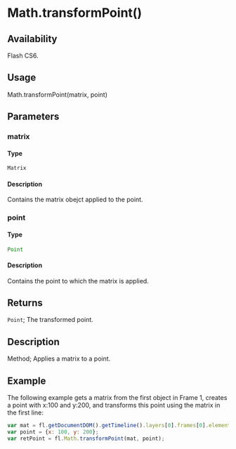 # Math.transformPoint()

## Availability

Flash CS6.

## Usage

Math.transformPoint(matrix, point)

## Parameters

### **matrix**

#### Type

```typescript
Matrix
```

#### Description

Contains the matrix obejct applied to the point.

### **point**

#### Type

```typescript
Point
```

#### Description

Contains the point to which the matrix is applied.

## Returns

`Point`; The transformed point.

## Description

Method; Applies a matrix to a point.

## Example

The following example gets a matrix from the first object in Frame 1, creates a point with x:100 and y:200, and transforms this point using the matrix in the first line:

```javascript
var mat = fl.getDocumentDOM().getTimeline().layers[0].frames[0].elements[0].matrix;
var point = {x: 100, y: 200};
var retPoint = fl.Math.transformPoint(mat, point);
```
